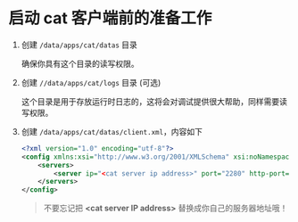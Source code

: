 # 启动 cat 客户端前的准备工作

1. 创建 `/data/apps/cat/datas` 目录

    确保你具有这个目录的读写权限。

2. 创建 `//data/apps/cat/logs` 目录 (可选)

    这个目录是用于存放运行时日志的，这将会对调试提供很大帮助，同样需要读写权限。

3. 创建 `/data/apps/cat/datas/client.xml`，内容如下

    ```xml
    <?xml version="1.0" encoding="utf-8"?>
    <config xmlns:xsi="http://www.w3.org/2001/XMLSchema" xsi:noNamespaceSchemaLocation="config.xsd">
        <servers>
            <server ip="<cat server ip address>" port="2280" http-port="8080" />
        </servers>
    </config>
    ```

    > 不要忘记把 **\<cat server IP address\>** 替换成你自己的服务器地址哦！
